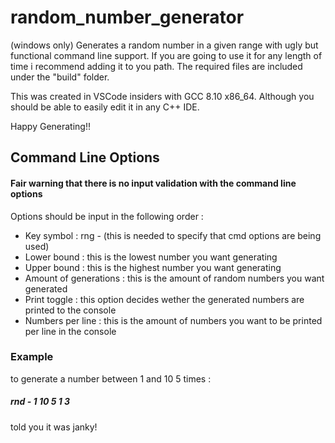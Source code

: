 # random_number_generator
(windows only) Generates a random number in a given range with ugly but functional command line support. If you are going to use it for any length of time i recommend adding it to you path. The required files are included under the "build" folder.

This was created in VSCode insiders with GCC 8.10 x86_64. Although you should be able to easily edit it in any C++ IDE.

Happy Generating!!

## Command Line Options
#### Fair warning that there is no input validation with the command line options
Options should be input in the following order :

- Key symbol : rng - (this is needed to specify that cmd options are being used)
- Lower bound : this is the lowest number you want generating
- Upper bound : this is the highest number you want generating
- Amount of generations : this is the amount of random numbers you want generated
- Print toggle : this option decides wether the generated numbers are printed to the console
- Numbers per line : this is the amount of numbers you want to be printed per line in the console

### Example
to generate a number between 1 and 10 5 times :
##### rnd - 1 10 5 1 3
told you it was janky!